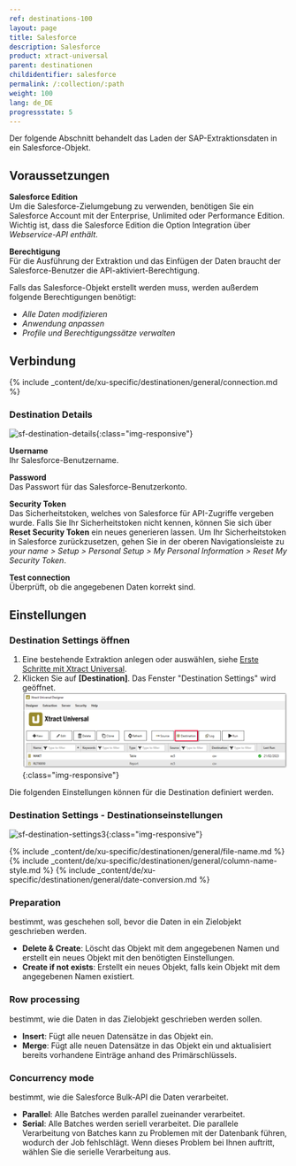 ```yaml
---
ref: destinations-100
layout: page
title: Salesforce
description: Salesforce
product: xtract-universal
parent: destinationen
childidentifier: salesforce
permalink: /:collection/:path
weight: 100
lang: de_DE
progressstate: 5
---
```

Der folgende Abschnitt behandelt das Laden der SAP-Extraktionsdaten in ein Salesforce-Objekt.

## Voraussetzungen

**Salesforce Edition**<br>
Um die Salesforce-Zielumgebung zu verwenden, benötigen Sie ein Salesforce Account mit der Enterprise, Unlimited oder Performance Edition. <br>
Wichtig ist, dass die Salesforce Edition die Option Integration über *Webservice-API enthält*.

**Berechtigung** <br>
Für die Ausführung der Extraktion und das Einfügen der Daten braucht der Salesforce-Benutzer die API-aktiviert-Berechtigung. 

Falls das Salesforce-Objekt erstellt werden muss, werden außerdem folgende Berechtigungen benötigt: 
- *Alle Daten modifizieren*
- *Anwendung anpassen*
- *Profile und Berechtigungssätze verwalten*

## Verbindung

{% include _content/de/xu-specific/destinationen/general/connection.md %}	

### Destination Details
![sf-destination-details](/img/content/sf-destination-details.png){:class="img-responsive"}

**Username**<br>
Ihr Salesforce-Benutzername.

**Password**<br>
Das Passwort für das Salesforce-Benutzerkonto.

**Security Token**<br>
Das Sicherheitstoken, welches von Salesforce für API-Zugriffe vergeben wurde. Falls Sie Ihr Sicherheitstoken nicht kennen, können Sie sich über **Reset Security Token** ein neues generieren lassen.
Um Ihr Sicherheitstoken in Salesforce zurückzusetzen, gehen Sie in der oberen Navigationsleiste zu 
*your name > Setup > Personal Setup > My Personal Information > Reset My Security Token*.

**Test connection**<br>
Überprüft, ob die angegebenen Daten korrekt sind.

## Einstellungen

### Destination Settings öffnen

1. Eine bestehende Extraktion anlegen oder auswählen, siehe [Erste Schritte mit Xtract Universal](../erste-schritte/eine-neue-extraktion-anlegen).
2. Klicken Sie auf **[Destination]**. Das Fenster "Destination Settings" wird geöffnet.
![Destination-settings](/img/content/xu/xu_designer_destination.png){:class="img-responsive"}

Die folgenden Einstellungen können für die Destination definiert werden. 
  
### Destination Settings - Destinationseinstellungen
![sf-destination-settings3](/img/content/sf-destination-settings3.PNG){:class="img-responsive"}

{% include _content/de/xu-specific/destinationen/general/file-name.md %}
{% include _content/de/xu-specific/destinationen/general/column-name-style.md %}
{% include _content/de/xu-specific/destinationen/general/date-conversion.md %}

### Preparation

bestimmt, was geschehen soll, bevor die Daten in ein Zielobjekt geschrieben werden.
- **Delete & Create**: Löscht das Objekt mit dem angegebenen Namen und erstellt ein neues Objekt mit den benötigten Einstellungen.
- **Create if not exists**: Erstellt ein neues Objekt, falls kein Objekt mit dem angegebenen Namen existiert.

### Row processing

bestimmt, wie die Daten in das Zielobjekt geschrieben werden sollen.
- **Insert**: Fügt alle neuen Datensätze in das Objekt ein.
- **Merge**: Fügt alle neuen Datensätze in das Objekt ein und aktualisiert bereits vorhandene Einträge anhand des Primärschlüssels.

### Concurrency mode

bestimmt, wie die Salesforce Bulk-API die Daten verarbeitet.
- **Parallel**: Alle Batches werden parallel zueinander verarbeitet.
- **Serial**: Alle Batches werden seriell verarbeitet.
Die parallele Verarbeitung von Batches kann zu Problemen mit der Datenbank führen, wodurch der Job fehlschlägt. Wenn dieses Problem bei Ihnen auftritt, wählen Sie die serielle Verarbeitung aus.



